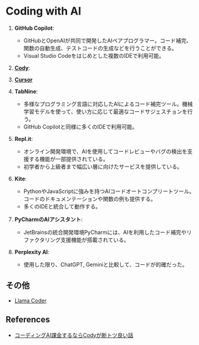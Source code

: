 # Coding with AI

1. **GitHub Copilot**:
   - GitHubとOpenAIが共同で開発したAIペアプログラマー。コード補完、関数の自動生成、テストコードの生成などを行うことができる。
   - Visual Studio Codeをはじめとした複数のIDEで利用可能。

2. **[Cody](https://sourcegraph.com/demo/cody)**:

3. **[Cursor](https://www.cursor.com/)**

4. **TabNine**:
   - 多様なプログラミング言語に対応したAIによるコード補完ツール。機械学習モデルを使って、使い方に応じて最適なコードサジェスチョンを行う。
   - GitHub Copilotと同様に多くのIDEで利用可能。

5. **Repl.it**:
   - オンライン開発環境で、AIを使用してコードレビューやバグの検出を支援する機能が一部提供されている。
   - 初学者から上級者まで幅広い層に向けたサービスを提供している。

6. **Kite**:
   - PythonやJavaScriptに強みを持つAIコードオートコンプリートツール。コードのドキュメンテーションや関数の例も提供する。
   - 多くのIDEと統合して動作する。

7. **PyCharmのAIアシスタント**:
   - JetBrainsの統合開発環境PyCharmには、AIを利用したコード補完やリファクタリング支援機能が搭載されている。

8. **Perplexity AI**:
   - 使用した限り、ChatGPT, Geminiと比較して、コードが的確だった。

## その他

- [Llama Coder](https://llamacoder.together.ai/)

## References

- [コーディングAI課金するならCodyが断トツ良い話](https://zenn.dev/sanami/articles/7c24ce973b7e7c)
